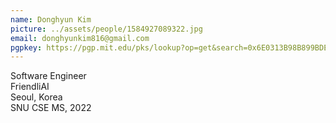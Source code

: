 ```yaml
---
name: Donghyun Kim
picture: ../assets/people/1584927089322.jpg
email: donghyunkim816@gmail.com
pgpkey: https://pgp.mit.edu/pks/lookup?op=get&search=0x6E0313B98B899BDE
---
```

Software Engineer<br>
FriendliAI<br>
Seoul, Korea<br>
SNU CSE MS, 2022